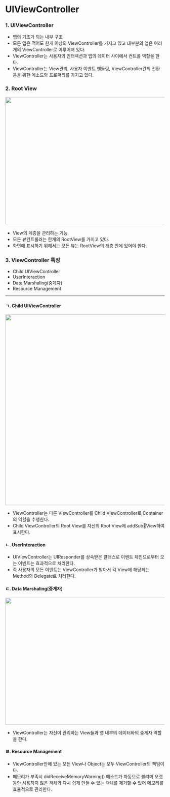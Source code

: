 # UIViewController

### 1. UIViewController

- 앱의 기초가 되는 내부 구조
- 모든 앱은 적어도 한개 이상의 ViewController를 가지고 있고 대부분의 앱은 여러개의 ViewController로 이루어져 있다.
- ViewController는 사용자의 인터렉션과 앱의 데이터 사이에서 컨트롤 역할을 한다.
- ViewController는 View관리, 사용자 이벤트 핸들링, ViewController간의 전환 등을 위한 메소드와 프로퍼티를 가지고 있다.




### 2. Root View

​	<img src="https://simajune.github.io/img/posting/UIViewController1.png" width="600px" height="400px"/>

- View의 계층을 관리하는 기능
- 모든 뷰컨트롤러는 한개의 RootView를 가지고 있다.
- 화면에 표시하기 위해서는 모든 뷰는 RootView의 계층 안에 있어야 한다.



### 3. ViewController 특징

- Child UIViewController
- UserInteraction
- Data Marshaling(중계자)
- Resource Management

------

#### ㄱ. Child UIViewController

<img src="https://simajune.github.io/img/posting/UIViewController2.png" width="600px" height="600px"/>

- ViewController는 다른 ViewController를 Child ViewController로 Container의 역할을 수행한다.
- Child ViewController의 Root View를 자신의 Root View에 addSubView하여 표시한다.

#### ㄴ. UserInteraction 

- UIViewController는 UIResponder를 상속받은 클래스로 이벤트 체인으로부터 오는 이벤트는 효과적으로 처리한다.
- 즉 사용자의 모든 이벤트는 ViewController가 받아서 각 View에 해당되는 Method와 Delegate로 처리한다.

#### ㄷ. Data Marshaling(중계자) 

<img src="https://simajune.github.io/img/posting/UIViewController3.png" width="600px" height="400px"/>

- ViewController는 자신이 관리하는 View들과 앱 내부의 데이터와의 중계자 역할을 한다.

#### ㄹ. Resource Management

- ViewController안에 있는 모든 View나 Object는 모두 ViewController의 책임이다.
- 메모리가 부족시 didReceiveMemoryWarning() 메소드가 자동으로 불리며 오랫동안 사용하지 않은 객체와 다시 쉽게 만들 수 있는 객체를 제거할 수 있어 메모리를 효율적으로 관리한다.







